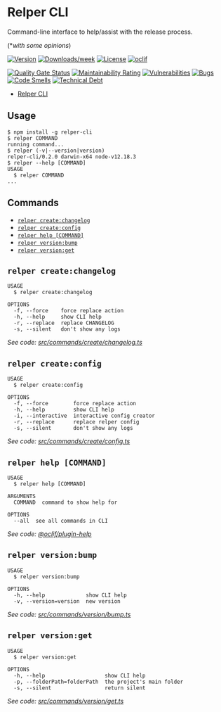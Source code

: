 # Relper CLI

Command-line interface to help/assist with the release process.

(\*_with some opinions_)

[![Version](https://img.shields.io/npm/v/relper-cli.svg)](https://npmjs.org/package/relper-cli)
[![Downloads/week](https://img.shields.io/npm/dw/relper-cli.svg)](https://npmjs.org/package/relper-cli)
[![License](https://img.shields.io/npm/l/relper-cli.svg)](https://github.com/azedo/relper-cli/blob/master/package.json)
[![oclif](https://img.shields.io/badge/cli-oclif-brightgreen.svg)](https://oclif.io)

[![Quality Gate Status](https://sonarcloud.io/api/project_badges/measure?project=azedo_relper-cli&metric=alert_status)](https://sonarcloud.io/dashboard?id=azedo_relper-cli)
[![Maintainability Rating](https://sonarcloud.io/api/project_badges/measure?project=azedo_relper-cli&metric=sqale_rating)](https://sonarcloud.io/dashboard?id=azedo_relper-cli)
[![Vulnerabilities](https://sonarcloud.io/api/project_badges/measure?project=azedo_relper-cli&metric=vulnerabilities)](https://sonarcloud.io/dashboard?id=azedo_relper-cli)
[![Bugs](https://sonarcloud.io/api/project_badges/measure?project=azedo_relper-cli&metric=bugs)](https://sonarcloud.io/dashboard?id=azedo_relper-cli)
[![Code Smells](https://sonarcloud.io/api/project_badges/measure?project=azedo_relper-cli&metric=code_smells)](https://sonarcloud.io/dashboard?id=azedo_relper-cli)
[![Technical Debt](https://sonarcloud.io/api/project_badges/measure?project=azedo_relper-cli&metric=sqale_index)](https://sonarcloud.io/dashboard?id=azedo_relper-cli)

<!-- toc -->
* [Relper CLI](#relper-cli)
<!-- tocstop -->

## Usage

<!-- usage -->
```sh-session
$ npm install -g relper-cli
$ relper COMMAND
running command...
$ relper (-v|--version|version)
relper-cli/0.2.0 darwin-x64 node-v12.18.3
$ relper --help [COMMAND]
USAGE
  $ relper COMMAND
...
```
<!-- usagestop -->

## Commands

<!-- commands -->
* [`relper create:changelog`](#relper-createchangelog)
* [`relper create:config`](#relper-createconfig)
* [`relper help [COMMAND]`](#relper-help-command)
* [`relper version:bump`](#relper-versionbump)
* [`relper version:get`](#relper-versionget)

## `relper create:changelog`

```
USAGE
  $ relper create:changelog

OPTIONS
  -f, --force    force replace action
  -h, --help     show CLI help
  -r, --replace  replace CHANGELOG
  -s, --silent   don't show any logs
```

_See code: [src/commands/create/changelog.ts](https://github.com/azedo/relper-cli/blob/v0.2.0/src/commands/create/changelog.ts)_

## `relper create:config`

```
USAGE
  $ relper create:config

OPTIONS
  -f, --force        force replace action
  -h, --help         show CLI help
  -i, --interactive  interactive config creator
  -r, --replace      replace relper config
  -s, --silent       don't show any logs
```

_See code: [src/commands/create/config.ts](https://github.com/azedo/relper-cli/blob/v0.2.0/src/commands/create/config.ts)_

## `relper help [COMMAND]`

```
USAGE
  $ relper help [COMMAND]

ARGUMENTS
  COMMAND  command to show help for

OPTIONS
  --all  see all commands in CLI
```

_See code: [@oclif/plugin-help](https://github.com/oclif/plugin-help/blob/v3.2.0/src/commands/help.ts)_

## `relper version:bump`

```
USAGE
  $ relper version:bump

OPTIONS
  -h, --help             show CLI help
  -v, --version=version  new version
```

_See code: [src/commands/version/bump.ts](https://github.com/azedo/relper-cli/blob/v0.2.0/src/commands/version/bump.ts)_

## `relper version:get`

```
USAGE
  $ relper version:get

OPTIONS
  -h, --help                   show CLI help
  -p, --folderPath=folderPath  the project's main folder
  -s, --silent                 return silent
```

_See code: [src/commands/version/get.ts](https://github.com/azedo/relper-cli/blob/v0.2.0/src/commands/version/get.ts)_
<!-- commandsstop -->
